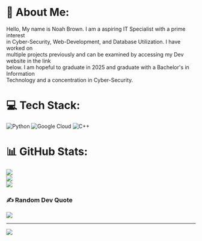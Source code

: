 ## 
# 💫 About Me:
Hello, My name is Noah Brown. I am a aspiring IT Specialist with a prime interest<br>in Cyber-Security, Web-Development, and Database Utilization. I have worked on <br>multiple projects previously and can be examined by accessing my Dev website in the link<br>below. I am hopeful to graduate in 2025 and graduate with a Bachelor's in Information <br>Technology and a concentration in Cyber-Security. 


# 💻 Tech Stack:
![Python](https://img.shields.io/badge/python-3670A0?style=for-the-badge&logo=python&logoColor=ffdd54) ![Google Cloud](https://img.shields.io/badge/GoogleCloud-%234285F4.svg?style=for-the-badge&logo=google-cloud&logoColor=white) ![C++](https://img.shields.io/badge/c++-%2300599C.svg?style=for-the-badge&logo=c%2B%2B&logoColor=white)
# 📊 GitHub Stats:
![](https://github-readme-stats.vercel.app/api?username=Nbrown2002&theme=dark&hide_border=false&include_all_commits=false&count_private=false)<br/>
![](https://github-readme-streak-stats.herokuapp.com/?user=Nbrown2002&theme=dark&hide_border=false)<br/>
![](https://github-readme-stats.vercel.app/api/top-langs/?username=Nbrown2002&theme=dark&hide_border=false&include_all_commits=false&count_private=false&layout=compact)

### ✍️ Random Dev Quote
![](https://quotes-github-readme.vercel.app/api?type=horizontal&theme=radical)

---
[![](https://visitcount.itsvg.in/api?id=Nbrown2002&icon=6&color=0)](https://visitcount.itsvg.in)

<!-- Proudly created with GPRM ( https://gprm.itsvg.in ) -->
